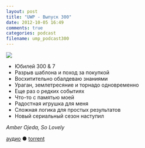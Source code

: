 ```yaml
---
layout: post
title: "UWP - Выпуск 300"
date: 2012-10-05 16:49
comments: true
categories: podcast
filename: ump_podcast300
---
```

![](https://podcast.umputun.com/images/uwp/uwp300.jpg)

- Юбилей 300 & 7
- Разрыв шаблона и поход за покупкой
- Восхитительно обалдеваю знаниями
- Ураган, землетресяние и торнадо одновременно
- Еще раз о редких событиях
- Что-то с памятью моей
- Радостная игрушка для меня
- Сложная логика для простых результатов
- Новый сериальный сезон наступил

_Amber Ojeda, So Lovely_

[аудио](https://podcast.umputun.com/media/ump_podcast300.mp3) ● [torrent](http://archive.rucast.net/uwp/media/ump_podcast300.mp3.torrent)

<audio src="https://podcast.umputun.com/media/ump_podcast300.mp3" preload="none"></audio>
